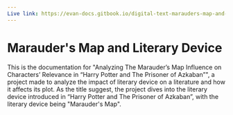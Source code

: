 ```yaml
---
Live link: https://evan-docs.gitbook.io/digital-text-marauders-map-and-literary-device
---
```


# Marauder's Map and Literary Device

This is the documentation for "Analyzing The Marauder’s Map Influence on Characters’ Relevance in “Harry Potter and The Prisoner of Azkaban”", a project made to analyze the impact of literary device on a literature and how it affects its plot. As the title suggest, the project dives into the literary device introduced in “Harry Potter and The Prisoner of Azkaban”, with the literary device being "Marauder's Map".
